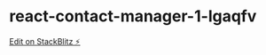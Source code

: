 # react-contact-manager-1-lgaqfv

[Edit on StackBlitz ⚡️](https://stackblitz.com/edit/react-contact-manager-1-lgaqfv)